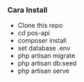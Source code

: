 ### Cara Install

- Clone this repo
- cd pos-api
- composer install
- set database .env
- php artisan migrate
- php artisan db:seed
- php artisan serve